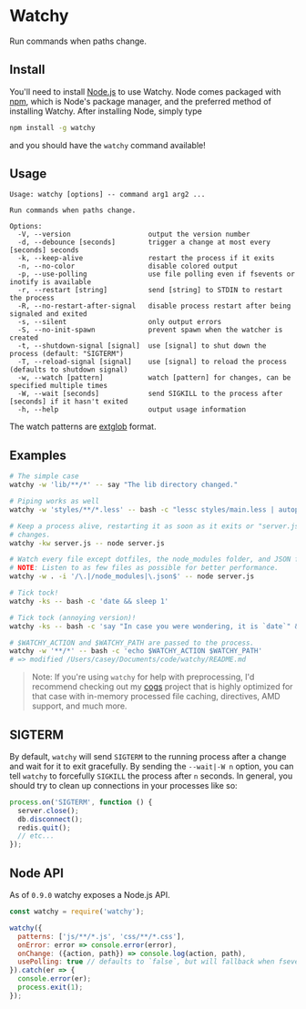 # Watchy

Run commands when paths change.

## Install

You'll need to install [Node.js] to use Watchy. Node comes packaged with [npm],
which is Node's package manager, and the preferred method of installing Watchy.
After installing Node, simply type

```bash
npm install -g watchy
```

and you should have the `watchy` command available!

## Usage

```
Usage: watchy [options] -- command arg1 arg2 ...

Run commands when paths change.

Options:
  -V, --version                   output the version number
  -d, --debounce [seconds]        trigger a change at most every [seconds] seconds
  -k, --keep-alive                restart the process if it exits
  -n, --no-color                  disable colored output
  -p, --use-polling               use file polling even if fsevents or inotify is available
  -r, --restart [string]          send [string] to STDIN to restart the process
  -R, --no-restart-after-signal   disable process restart after being signaled and exited
  -s, --silent                    only output errors
  -S, --no-init-spawn             prevent spawn when the watcher is created
  -t, --shutdown-signal [signal]  use [signal] to shut down the process (default: "SIGTERM")
  -T, --reload-signal [signal]    use [signal] to reload the process (defaults to shutdown signal)
  -w, --watch [pattern]           watch [pattern] for changes, can be specified multiple times
  -W, --wait [seconds]            send SIGKILL to the process after [seconds] if it hasn't exited
  -h, --help                      output usage information
```

The watch patterns are [extglob] format.

## Examples

```bash
# The simple case
watchy -w 'lib/**/*' -- say "The lib directory changed."

# Piping works as well
watchy -w 'styles/**/*.less' -- bash -c "lessc styles/main.less | autoprefixer -o .tmp/styles/main.css"

# Keep a process alive, restarting it as soon as it exits or "server.js"
# changes.
watchy -kw server.js -- node server.js

# Watch every file except dotfiles, the node_modules folder, and JSON files.
# NOTE: Listen to as few files as possible for better performance.
watchy -w . -i '/\.|/node_modules|\.json$' -- node server.js

# Tick tock!
watchy -ks -- bash -c 'date && sleep 1'

# Tick tock (annoying version)!
watchy -ks -- bash -c 'say "In case you were wondering, it is `date`" && sleep 5'

# $WATCHY_ACTION and $WATCHY_PATH are passed to the process.
watchy -w '**/*' -- bash -c 'echo $WATCHY_ACTION $WATCHY_PATH'
# => modified /Users/casey/Documents/code/watchy/README.md
```

> Note: If you're using `watchy` for help with preprocessing, I'd recommend
> checking out my [cogs] project that is highly optimized for that case with
> in-memory processed file caching, directives, AMD support, and much more.

## SIGTERM

By default, `watchy` will send `SIGTERM` to the running process after a change
and wait for it to exit gracefully. By sending the `--wait|-W n` option, you can
tell `watchy` to forcefully `SIGKILL` the process after `n` seconds. In general,
you should try to clean up connections in your processes like so:

```js
process.on('SIGTERM', function () {
  server.close();
  db.disconnect();
  redis.quit();
  // etc...
});
```

## Node API

As of `0.9.0` watchy exposes a Node.js API.

```js
const watchy = require('watchy');

watchy({
  patterns: ['js/**/*.js', 'css/**/*.css'],
  onError: error => console.error(error),
  onChange: ({action, path}) => console.log(action, path),
  usePolling: true // defaults to `false`, but will fallback when fsevents are not available
}).catch(er => {
  console.error(er);
  process.exit(1);
});
```

[cogs]: https://github.com/caseywebdev/cogs
[extglob]: https://www.linuxjournal.com/content/bash-extended-globbing
[Node.js]: https://nodejs.org
[npm]: https://www.npmjs.com
